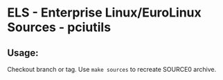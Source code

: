 # ELS - Enterprise Linux/EuroLinux Sources - pciutils
 
## Usage:
  Checkout branch or tag. Use `make sources` to recreate  SOURCE0 archive.
